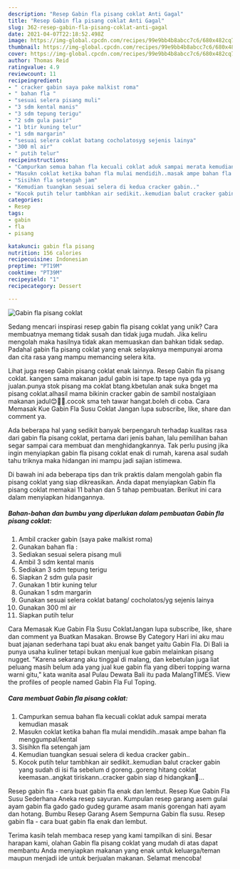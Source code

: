 ```yaml
---
description: "Resep Gabin fla pisang coklat Anti Gagal"
title: "Resep Gabin fla pisang coklat Anti Gagal"
slug: 362-resep-gabin-fla-pisang-coklat-anti-gagal
date: 2021-04-07T22:18:52.498Z
image: https://img-global.cpcdn.com/recipes/99e9bb4b8abcc7c6/680x482cq70/gabin-fla-pisang-coklat-foto-resep-utama.jpg
thumbnail: https://img-global.cpcdn.com/recipes/99e9bb4b8abcc7c6/680x482cq70/gabin-fla-pisang-coklat-foto-resep-utama.jpg
cover: https://img-global.cpcdn.com/recipes/99e9bb4b8abcc7c6/680x482cq70/gabin-fla-pisang-coklat-foto-resep-utama.jpg
author: Thomas Reid
ratingvalue: 4.9
reviewcount: 11
recipeingredient:
- " cracker gabin saya pake malkist roma"
- " bahan fla "
- "sesuai selera pisang muli"
- "3 sdm kental manis"
- "3 sdm tepung terigu"
- "2 sdm gula pasir"
- "1 btir kuning telur"
- "1 sdm margarin"
- "sesuai selera coklat batang cocholatosyg sejenis lainya"
- "300 ml air"
- " putih telur"
recipeinstructions:
- "Campurkan semua bahan fla kecuali coklat aduk sampai merata kemudian masak"
- "Masukn coklat ketika bahan fla mulai mendidih..masak ampe bahan fla menggumpal/kental"
- "Sisihkn fla setengah jam"
- "Kemudian tuangkan sesuai selera di kedua cracker gabin.."
- "Kocok putih telur tambhkan air sedikit..kemudian balut cracker gabin yang sudah di isi fla sebelum d goreng..goreng hitang coklat keemasan..angkat tiriskann..cracker gabin siap d hidangkan🤗..."
categories:
- Resep
tags:
- gabin
- fla
- pisang

katakunci: gabin fla pisang 
nutrition: 156 calories
recipecuisine: Indonesian
preptime: "PT19M"
cooktime: "PT39M"
recipeyield: "1"
recipecategory: Dessert

---
```



![Gabin fla pisang coklat](https://img-global.cpcdn.com/recipes/99e9bb4b8abcc7c6/680x482cq70/gabin-fla-pisang-coklat-foto-resep-utama.jpg)

Sedang mencari inspirasi resep gabin fla pisang coklat yang unik? Cara membuatnya memang tidak susah dan tidak juga mudah. Jika keliru mengolah maka hasilnya tidak akan memuaskan dan bahkan tidak sedap. Padahal gabin fla pisang coklat yang enak selayaknya mempunyai aroma dan cita rasa yang mampu memancing selera kita.

Lihat juga resep Gabin pisang coklat enak lainnya. Resep Gabin fla pisang coklat. kangen sama makanan jadul gabin isi tape.tp tape nya gda yg jualan.punya stok pisang ma coklat btang.kbetulan anak suka bnget ma pisang coklat.alhasil mama bikinin cracker gabin de sambil nostalgiaan makanan jadul😊🤗🤗.cocok sma teh tawar hangat.boleh di coba. Cara Memasak Kue Gabin Fla Susu Coklat Jangan lupa subscribe, like, share dan comment ya.

Ada beberapa hal yang sedikit banyak berpengaruh terhadap kualitas rasa dari gabin fla pisang coklat, pertama dari jenis bahan, lalu pemilihan bahan segar sampai cara membuat dan menghidangkannya. Tak perlu pusing jika ingin menyiapkan gabin fla pisang coklat enak di rumah, karena asal sudah tahu triknya maka hidangan ini mampu jadi sajian istimewa.


Di bawah ini ada beberapa tips dan trik praktis dalam mengolah gabin fla pisang coklat yang siap dikreasikan. Anda dapat menyiapkan Gabin fla pisang coklat memakai 11 bahan dan 5 tahap pembuatan. Berikut ini cara dalam menyiapkan hidangannya.

<!--inarticleads1-->

##### Bahan-bahan dan bumbu yang diperlukan dalam pembuatan Gabin fla pisang coklat:

1. Ambil  cracker gabin (saya pake malkist roma)
1. Gunakan  bahan fla :
1. Sediakan sesuai selera pisang muli
1. Ambil 3 sdm kental manis
1. Sediakan 3 sdm tepung terigu
1. Siapkan 2 sdm gula pasir
1. Gunakan 1 btir kuning telur
1. Gunakan 1 sdm margarin
1. Gunakan sesuai selera coklat batang/ cocholatos/yg sejenis lainya
1. Gunakan 300 ml air
1. Siapkan  putih telur


Cara Memasak Kue Gabin Fla Susu CoklatJangan lupa subscribe, like, share dan comment ya Buatkan Masakan. Browse By Category Hari ini aku mau buat jajanan sederhana tapi buat aku enak banget yaitu Gabin Fla. Di Bali ia punya usaha kuliner tetapi bukan menjual kue gabin melainkan pisang nugget. &#34;Karena sekarang aku tinggal di malang, dan kebetulan juga liat peluang masih belum ada yang jual kue gabin fla yang diberi topping warna warni gitu,&#34; kata wanita asal Pulau Dewata Bali itu pada MalangTIMES. View the profiles of people named Gabin Fla Ful Toping. 

<!--inarticleads2-->

##### Cara membuat Gabin fla pisang coklat:

1. Campurkan semua bahan fla kecuali coklat aduk sampai merata kemudian masak
1. Masukn coklat ketika bahan fla mulai mendidih..masak ampe bahan fla menggumpal/kental
1. Sisihkn fla setengah jam
1. Kemudian tuangkan sesuai selera di kedua cracker gabin..
1. Kocok putih telur tambhkan air sedikit..kemudian balut cracker gabin yang sudah di isi fla sebelum d goreng..goreng hitang coklat keemasan..angkat tiriskann..cracker gabin siap d hidangkan🤗...


Resep gabin fla - cara buat gabin fla enak dan lembut. Resep Kue Gabin Fla Susu Sederhana Aneka resep sayuran. Kumpulan resep garang asem gulai ayam gabin fla gado gado gudeg gurame asam manis gorengan hati ayam dan hotang. Bumbu Resep Garang Asem Sempurna Gabin fla susu. Resep gabin fla - cara buat gabin fla enak dan lembut. 

Terima kasih telah membaca resep yang kami tampilkan di sini. Besar harapan kami, olahan Gabin fla pisang coklat yang mudah di atas dapat membantu Anda menyiapkan makanan yang enak untuk keluarga/teman maupun menjadi ide untuk berjualan makanan. Selamat mencoba!
